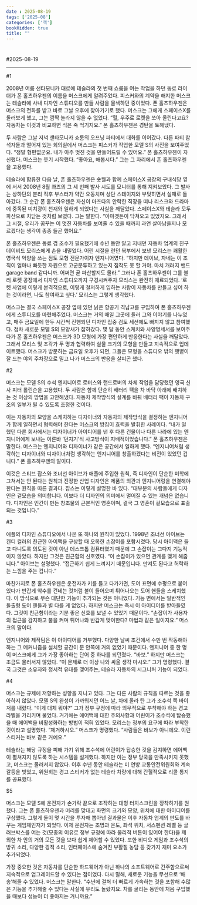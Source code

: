 ```yaml
---
date : 2025-08-19
tags: ['2025-08']
categories: ['책']
bookHidden: true
title: ""
---
```


# 

#2025-08-19

---

#1 

2008년 여름 샌타모니카 대로에 테슬라의 첫 번째 쇼룸을 여는 작업을 하던 동료 라이더가 폰 홀츠하우젠의 이름을 머스크에게 알려주었다. 피스커와의 계약을 해지한 머스크는 테슬라에 사내 디자인 스튜디오를 만들 사람을 물색하던 중이었다. 폰 홀츠하우젠은 머스크의 전화를 받고 바로 그날 오후에 찾아가기로 했다. 머스크는 그에게 스페이스X를 둘러보게 했고, 그는 깜짝 놀라지 않을 수 없었다. “헐, 우주로 로켓을 쏘아 올린다고요? 자동차는 이것과 비교하면 식은 죽 먹기지요.” 폰 홀츠하우젠은 경탄을 토해냈다. 

두 사람은 그날 저녁 샌타모니카 쇼룸의 오프닝 파티에서 대화를 이어갔다. 다른 파티 참석자들과 떨어져 있는 회의실에서 머스크는 피스커가 작업한 모델 S의 사진을 보여주었다. “정말 형편없군요. 내가 아주 멋진 것을 만들어드릴 수 있어요.” 폰 홀츠하우젠이 자신했다. 머스크는 웃기 시작했다. “좋아요, 해봅시다.” 그는 그 자리에서 폰 홀츠하우젠을 고용했다. 

테슬라에 합류한 다음 날, 폰 홀츠하우젠은 숏웰과 함께 스페이스X 공장의 구내식당 옆에 서서 2008년 8월 콰즈의 그 세 번째 발사 시도를 모니터를 통해 지켜보았다. 그 발사는 상하단의 분리 직후 부스터가 약간 요동치며 상단 스테이지와 부딪히면서 실패로 돌아갔다. 그 순간 폰 홀츠하우젠은 자신이 마즈다의 안락한 직장을 떠나 리스크와 드라마에 중독된 미치광이 천재와 일하게 되었다는 사실을 깨달았다. 스페이스X와 테슬라 모두 파산으로 치닫는 것처럼 보였다. 그는 말한다. “아마겟돈이 닥쳐오고 있었지요. 그래서 그 시절, 우리가 꿈꾸는 이 멋진 자동차를 보여줄 수 있을 때까지 과연 살아남을지나 모르겠다는 생각이 종종 들곤 했어요.”

폰 홀츠하우젠은 동료 겸 조수가 필요했기에 수년 동안 알고 지내던 자동차 업계의 친구 데이비드 모리스에게 손을 내밀었다. 어린 시절을 런던 북부에서 보낸 모리스는 쾌활한 영국식 억양을 쓰는 점토 모형 전문가이자 엔지니어였다. “하지만 데이브, 자네는 이 조직이 얼마나 빠듯한 자원으로 고군분투하고 있는지 짐작도 못 할 거야. 마치 개러지 밴드garage band 같다니까. 어쩌면 곧 파산할지도 몰라.” 그러나 폰 홀츠하우젠이 그를 불러 로켓 공장에서 디자인 스튜디오까지 구경시켜주자 모리스는 완전히 매료되었다. ‘로켓 사업에 이렇게 본격적으로, 이렇게 철저하게 임하는 사람이 자동차를 만들고 싶어 하는 것이라면, 나도 참여하고 싶다.’ 모리스는 그렇게 생각했다.

머스크는 결국 스페이스X 공장 옆에 있던 낡은 항공기 격납고를 구입하여 폰 홀츠하우젠에게 스튜디오를 마련해주었다. 머스크는 거의 매일 그곳에 들러 그와 이야기를 나누었고, 매주 금요일에 한두 시간씩 진행되던 디자인 집중 검토 세션에도 빠지지 않고 참여했다. 점차 새로운 모델 S의 모양새가 잡혀갔다. 몇 달 동안 스케치와 사양명세서를 보여주다가 폰 홀츠하우젠은 머스크가 3D 모형에 가장 편안하게 반응한다는 사실을 깨달았다. 그래서 모리스 및 조각가 두 명과 협력하여 실물 크기의 모형을 만들고 지속적으로 업데이트했다. 머스크가 방문하는 금요일 오후가 되면, 그들은 모형을 스튜디오 밖의 햇볕이 잘 드는 야외 주차장으로 밀고 나가 머스크의 반응을 살피곤 했다.

#2

머스크는 모델 S의 수석 엔지니어로 로터스와 랜드로버의 차체 작업을 담당했던 영국 신사 피터 롤린슨을 고용했다. 두 사람은 함께 단순히 배터리 팩을 차 바닥 아래에 배치하는 것 이상의 방법을 고안해냈다. 자동차 제작방식의 설계를 바꿔 배터리 팩이 자동차 구조의 일부가 될 수 있도록 조정한 것이다.

이는 자동차의 모양을 스케치하는 디자이너와 자동차의 제작방식을 결정하는 엔지니어가 함께 일하면서 협력해야 한다는 머스크의 방침이 효력을 발휘한 사례이다. “내가 일했던 다른 회사에서는 디자이너가 아이디어를 낸 후 다른 건물이나 다른 나라에 있는 엔지니어에게 보내는 이른바 ‘던지기’식 사고방식이 지배적이었습니다.” 폰 홀츠하우젠은 말한다. 머스크는 엔지니어와 디자이너가 같은 공간에서 일하게 했다. “엔지니어처럼 생각하는 디자이너와 디자이너처럼 생각하는 엔지니어를 창출하겠다는 비전이 있었던 겁니다.” 폰 홀츠하우젠의 말이다.

이것은 스티브 잡스와 조너선 아이브가 애플에 주입한 원칙, 즉 디자인이 단순한 미학에 그쳐서는 안 된다는 원칙과 진정한 산업 디자인은 제품의 외관과 엔지니어링을 연결해야 한다는 원칙을 따른 결과다. 잡스는 이렇게 설명한 바 있다. “대부분의 사람들에게 디자인은 겉모습을 의미합니다. 이보다 더 디자인의 의미에서 멀어질 수 있는 개념은 없습니다. 디자인은 인간이 만든 창조물의 근본적인 영혼이며, 결국 그 영혼이 겉모습으로 표출되는 것입니다.”

#3

애플의 디자인 스튜디오에서 나온 또 하나의 원칙이 있었다. 1998년 조너선 아이브는 캔디 컬러의 친근한 아이맥을 구상할 때 오목한 손잡이를 포함시켰다. 당시 아이맥은 들고 다니도록 의도된 것이 아닌 데스크톱 컴퓨터였기 때문에 그 손잡이는 그다지 기능적이지 않았다. 하지만 그것은 친근함의 신호였다. “이 손잡이가 있으면 관계를 맺게 해줍니다.” 아이브는 설명했다. “접근하기 쉽게 느껴지기 때문입니다. 만져도 된다고 허락하는 느낌을 주는 겁니다.” 

마찬가지로 폰 홀츠하우젠은 운전자가 키를 들고 다가가면, 도어 표면에 수평으로 붙어 있다가 반갑게 악수를 건네는 것처럼 불이 들어오며 튀어나오는 도어 핸들을 스케치했다. 이 방식으로 무슨 대단한 기능이 추가되는 것은 아니었다. 기능 면에서는 일반적인 돌출형 도어 핸들과 별 다를 게 없었다. 하지만 머스크는 즉시 이 아이디어를 받아들였다. 그것이 친근함이라는 기분 좋은 신호를 보낼 수 있었기 때문이다. “손잡이가 사용자의 접근을 감지하고 불을 켜며 튀어나와 반갑게 맞이한다? 마법과 같은 일이지요.” 머스크의 말이다.

엔지니어와 제작팀은 이 아이디어를 거부했다. 다양한 날씨 조건에서 수만 번 작동해야 하는 그 메커니즘을 설치할 공간이 문 안쪽에 거의 없었기 때문이다. 엔지니어 중 한 명이 머스크에게 그가 가장 좋아하는 단어 중 하나를 되던졌다. “바보.” 하지만 머스크는 조금도 물러서지 않았다. “이 문제로 더 이상 나와 싸울 생각 마시오.” 그가 명령했다. 결국 그것은 소유자와 정서적 유대를 맺어주는, 테슬라 자동차의 시그니처 기능이 되었다.

#4

머스크는 규제에 저항하는 성향을 지니고 있다. 그는 다른 사람의 규칙을 따르는 것을 좋아하지 않았다. 모델 S의 완성이 가까워지던 어느 날, 차에 올라 탄 그가 조수석 쪽 바이저를 내렸다. “이게 대체 뭐야?” 그가 정부 규정에 따라 의무적으로 부착해야 하는 경고 라벨을 가리키며 물었다. 거기에는 에어백에 대한 주의사항과 어린이가 조수석에 탑승했을 때 에어백을 비활성화하는 방법이 적혀 있었다. 모리스는 정부의 요구에 따라 부착한 것이라고 설명했다. “제거하시오.” 머스크가 명령했다. “사람들은 바보가 아니에요. 이런 스티커는 바보 같은 거예요.”

테슬라는 해당 규정을 피해 가기 위해 조수석에 어린이가 탑승한 것을 감지하면 에어백이 펼쳐지지 않도록 하는 시스템을 설계했다. 하지만 이는 정부 당국을 만족시키지 못했고, 머스크는 물러서지 않았다. 이후 수년 동안 테슬라는 미 연방 교통안전위원회와 계속 갈등을 빚었고, 위원회는 경고 스티커가 없는 테슬라 차량에 대해 간헐적으로 리콜 통지를 공표했다.

$5

머스크는 모델 S에 운전자가 손가락 끝으로 조작하는 대형 터치스크린을 장착하기를 원했다. 그는 폰 홀츠하우젠과 머리를 맞대고 화면의 크기와 모양, 위치에 대한 아이디어를 구상했다. 그렇게 둘이 몇 시간을 투자해 뽑아낸 결과물은 이후 자동차 업계의 판도를 바꾸는 게임체인저가 되었다. 이제 운전자는 조명과 온도, 좌석 위치, 서스펜션 레벨 등 글러브박스를 여는 것(모종의 이유로 정부 규정에 따라 물리적 버튼이 있어야 한다)을 제외한 차 안의 거의 모든 것을 보다 쉽게 제어할 수 있었다. 또한 비디오 게임과 조수석의 방귀 소리, 다양한 경적 소리, 인터페이스에 숨겨진 부활절 농담 등 갖가지 재미 요소가 추가되었다.

가장 중요한 것은 자동차를 단순한 하드웨어가 아닌 하나의 소프트웨어로 간주함으로써 지속적으로 업그레이드할 수 있다는 점이었다. 다시 말해, 새로운 기능을 무선으로 ‘배송’해줄 수 있었다. 머스크는 말한다. “수년에 걸쳐 더 빠르게 가속하는 것을 포함해 수많은 기능을 추가해줄 수 있다는 사실에 우리도 놀랐지요. 차를 굴리는 동안에 처음 구입했을 때보다 성능이 더 좋아지는 거니까요.”
